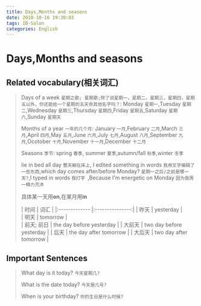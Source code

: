 ```yaml
---
title: Days,Months and seasons
date: 2018-10-16 19:30:03
tags: IB-Salon
categories: English
---
```


# Days,Months and seasons

## Related vocabulary(相关词汇)

> Days of  a week `星期之歌; 星期歌;除了说星期一，星期二，星期三，星期四，星期五以外，你还能给一个星期的五天命其他名字吗？`:  Monday `星期一`,Tuesday `星期二`,Wednesday `星期三`,Thursday `星期四`,Friday `星期五`,Saturday `星期六`,Sunday `星期天`
> 
> Months of a year `一年的几个月`: January `一月`,February `二月`,March `三月`,April `四月`,May `五月`,June `六月`,July `七月`,August `八月`,September `九月`,Ocotober `十月`,November `十一月`,December `十二月`
> 
>  Seasons `季节`: spring `春季`, summer `夏季`,autumn/fall `秋季`,winter `冬季`
> 
> lie in bed all day `整天躺在床上`, I edited something in words `我用文字编辑了一些东西`,which day comes after/before Monday? `星期一之后/之前是哪一天?`,I typed in words `我打字 `,Because I'm energetic on Monday `因为我周一精力充沛`
> 
> 具体某一天用**on**,在某月用**in**
> 
> | 时间  | 词汇  |
|:------------- |:---------------:|
| 昨天      | yesterday |  
| 明天      | tomorrow        |   
|  前天; 前日 | the day before yesterday   | 
|  大前天 | two day before yesterday   | 
|  后天 | the day after tomorrow   | 
|  大后天 | two day after tomorrow   |       
 

## Important Sentences

> What day is it today? `今天星期几?`
> 
> What is the date today? `今天是几号?` 
> 
> When is your birthday? `你的生日是什么时候?`













